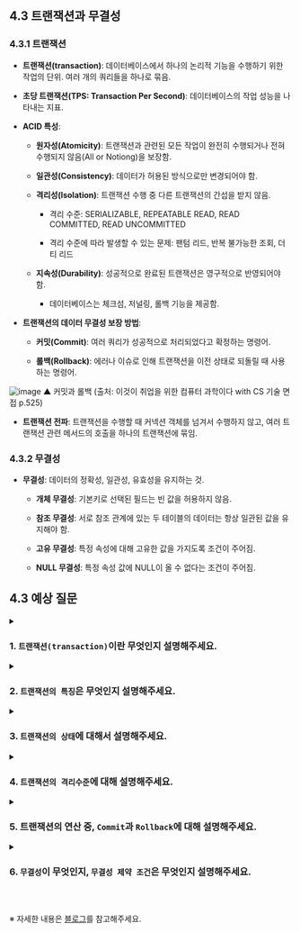 ## 4.3 트랜잭션과 무결성

### 4.3.1 트랜잭션
- **트랜잭션(transaction)**: 데이터베이스에서 하나의 논리적 기능을 수행하기 위한 작업의 단위. 여러 개의 쿼리들을 하나로 묶음.

- **초당 트랜잭션(TPS: Transaction Per Second)**: 데이터베이스의 작업 성능을 나타내는 지표.

- **ACID 특성**:

    - **원자성(Atomicity)**: 트랜잭션과 관련된 모든 작업이 완전히 수행되거나 전혀 수행되지 않음(All or Notiong)을 보장함.

    - **일관성(Consistency)**: 데이터가 허용된 방식으로만 변경되어야 함.

    - **격리성(Isolation)**: 트랜잭션 수행 중 다른 트랜잭션의 간섭을 받지 않음.

        - 격리 수준: SERIALIZABLE, REPEATABLE READ, READ COMMITTED, READ UNCOMMITTED

        - 격리 수준에 따라 발생할 수 있는 문제: 팬텀 리드, 반복 불가능한 조회, 더티 리드

    - **지속성(Durability)**: 성공적으로 완료된 트랜잭션은 영구적으로 반영되어야 함.

        - 데이터베이스는 체크섬, 저널링, 롤백 기능을 제공함.

- **트랜잭션의 데이터 무결성 보장 방법**:

    - **커밋(Commit)**: 여러 쿼리가 성공적으로 처리되었다고 확정하는 명령어.

    - **롤백(Rollback)**: 에러나 이슈로 인해 트랜잭션을 이전 상태로 되돌릴 때 사용하는 명령어.

![image](https://github.com/user-attachments/assets/df8895bc-e973-4b4b-bf73-52364e772d99)
▲ 커밋과 롤백 (출처: 이것이 취업을 위한 컴퓨터 과학이다 with CS 기술 면접 p.525)

- **트랜잭션 전파**: 트랜잭션을 수행할 때 커넥션 객체를 넘겨서 수행하지 않고, 여러 트랜잭션 관련 메서드의 호출을 하나의 트랜잭션에 묶임.

### 4.3.2 무결성
- **무결성**: 데이터의 정확성, 일관성, 유효성을 유지하는 것.

    - **개체 무결성**: 기본키로 선택된 필드는 빈 값을 허용하지 않음.

    - **참조 무결성**: 서로 참조 관계에 있는 두 테이블의 데이터는 항상 일관된 값을 유지해야 함.

    - **고유 무결성**: 특정 속성에 대해 고유한 값을 가지도록 조건이 주어짐.

    - **NULL 무결성**: 특정 속성 값에 NULL이 올 수 없다는 조건이 주어짐.


## 4.3 예상 질문

<details>
<summary>

### 1. `트랜잭션(transaction)`이란 무엇인지 설명해주세요.

</summary>

```
트랜잭션은 데이터베이스에서 하나의 논리적 기능을 수행하기 위한 작업의 단위로, 여러 개의 쿼리들을 하나로 묶습니다.
트랜잭션의 주요 목적은 데이터의 무결성과 일관성을 유지하는 것이며, 성공적으로 완료된 트랜잭션은 데이터베이스에 영구적으로 반영되어야 합니다.

```

</details>

<details>
<summary>

### 2. `트랜잭션의 특징`은 무엇인지 설명해주세요.

</summary>

```
트랜잭션의 주요 특징으로는 원자성, 일관성, 독립성, 지속성이 있습니다.
- 원자성(Atomicity): 트랜잭션의 모든 작업이 완전히 수행되거나 전혀 수행되지 않습니다.
- 일관성(Consistency): 트랜잭션이 데이터를 항상 일관된 상태로 유지합니다.
- 격리성(Isolation): 트랜잭션이 다른 트랜잭션의 영향 없이 독립적으로 수행됩니다.
    - 격리 수준에는 SERIALIZABLE, REPEATABLE READ, READ COMMITTED, READ UNCOMMITTED이 있으며, 격리 수준이 낮을수록 팬텀 리드, 반복 불가능한 조회, 더티 리드와 같은 문제가 발생할 수 있습니다.
- 지속성(Durability): 트랜잭션이 성공적으로 완료되면, 그 결과는 데이터베이스에 영구적으로 반영됩니다.
```

</details>

<details>
<summary>

### 3. `트랜잭션의 상태`에 대해서 설명해주세요.

</summary>

```
트랜잭션의 상태에는 활동(Active), 부분 완료(Partially Committed), 완료(Committed), 실패(Failed), 철회(Aborted)의 다섯 가지 상태가 있습니다.
- 활동 상태는 트랜잭션이 실행 중임을 나타내며,
- 부분 완료 상태는 모든 명령이 실행됐지만 아직 데이터베이스에 반영되지 않은 상태입니다.
- 완료 상태는 모든 변경사항이 데이터베이스에 반영되어 성공적으로 끝난 상태,
- 실패 상태는 오류로 인해 트랜잭션이 중단된 상태,
- 그리고 철회 상태는 트랜잭션이 롤백되어 이전 상태로 돌아간 상태를 의미합니다.
```

</details>

<details>
<summary>

### 4. `트랜잭션의 격리수준`에 대해 설명해주세요.

</summary>

```
트랜잭션의 격리수준은 트랜잭션들이 서로 어느 정도 보이는지를 정의합니다.
격리수준에는 Read Uncommitted, Read Committed, Repeatable Read, Serializable 네 가지가 있습니다.
- Read Uncommitted는 다른 트랜잭션이 아직 커밋하지 않은 데이터를 읽을 수 있습니다.
- Read Committed는 커밋된 데이터만 읽을 수 있습니다.
- Repeatable Read는 트랜잭션 동안 조회한 데이터가 외부 변경으로부터 보호되는 것을 보장합니다.
- Serializable은 트랜잭션이 완벽하게 순차적으로 실행되는 것처럼 보장하여 가장 엄격한 격리수준을 제공합니다.
```

</details>

<details>
<summary>

### 5. 트랜잭션의 연산 중, `Commit`과 `Rollback`에 대해 설명해주세요.

</summary>

```
두 연산은 트랜잭션이 데이터의 일관성과 정확성을 유지하는 데 중요한 역할을 합니다.
- 커밋(Commit): 트랜잭션이 성공적으로 완료되었을 때, 그 결과를 데이터베이스에 영구적으로 저장하는 명령어입니다.
- 롤백(Rollback): 트랜잭션 처리 중 발생한 에러나 문제로 인해 트랜잭션을 이전 상태로 되돌리는 명령어입니다.
```

</details>

<details>
<summary>

### 6. `무결성`이 무엇인지, `무결성 제약 조건`은 무엇인지 설명해주세요.

</summary>

```
무결성은 데이터의 정확성, 일관성, 유효성을 유지하는 것을 말하며, 데이터베이스에서는 다음과 같은 무결성 제약 조건을 설정하여 이를 보장합니다.
- 개체 무결성: 기본키로 선택된 필드는 빈 값을 허용하지 않습니다.
- 참조 무결성: 서로 참조 관계에 있는 두 테이블은 항상 일관된 데이터를 유지해야 합니다.
- 고유 무결성: 특정 속성에 대해 중복 없이 고유한 값을 유지해야 합니다.
- NULL 무결성: 특정 속성 값에 NULL이 허용되지 않는 경우를 정의합니다.
```

</details>

&nbsp;

※ 자세한 내용은 [블로그](https://mandusitstudy.tistory.com/315)를 참고해주세요.